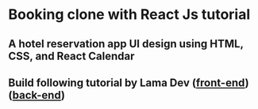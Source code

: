 # Booking clone with React Js tutorial

## A hotel reservation app UI design using HTML, CSS, and React Calendar

## Build following tutorial by Lama Dev ([front-end](https://www.youtube.com/watch?v=RkWpJ4XUHuw)) ([back-end](https://www.youtube.com/watch?v=k3Vfj-e1Ma4))
